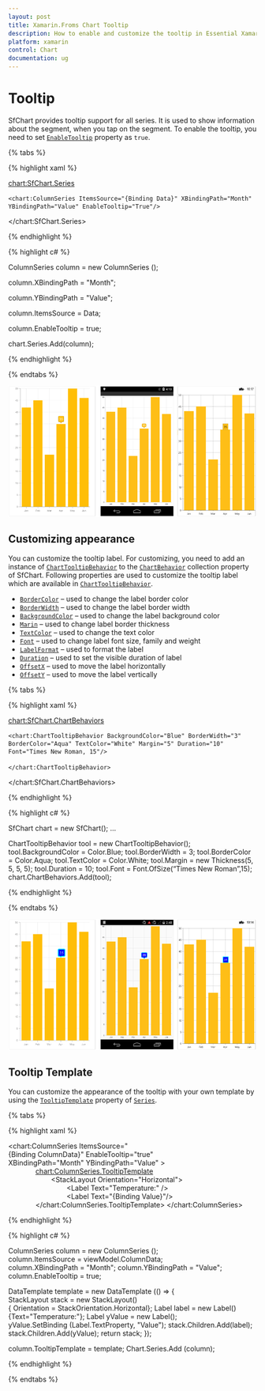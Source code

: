 ```yaml
---
layout: post
title: Xamarin.Froms Chart Tooltip
description: How to enable and customize the tooltip in Essential Xamarin.Forms Chart
platform: xamarin
control: Chart
documentation: ug
---
```


# Tooltip

SfChart provides tooltip support for all series. It is used to show information about the segment, when you tap on the segment. To enable the tooltip, you need to set [`EnableTooltip`](http://help.syncfusion.com/cr/cref_files/xamarin/sfchart/Syncfusion.SfChart.XForms~Syncfusion.SfChart.XForms.ChartSeries~EnableTooltipProperty.html#) property as `true`.

{% tabs %} 

{% highlight xaml %}

<chart:SfChart.Series>

	<chart:ColumnSeries ItemsSource="{Binding Data}" XBindingPath="Month" YBindingPath="Value" EnableTooltip="True"/>

</chart:SfChart.Series>

{% endhighlight %}

{% highlight c# %}

ColumnSeries column = new ColumnSeries ();

column.XBindingPath = "Month";

column.YBindingPath = "Value";

column.ItemsSource = Data;

column.EnableTooltip = true;

chart.Series.Add(column);	

{% endhighlight %}

{% endtabs %}

![](tooltip_images/tooltip1.png)

## Customizing appearance

You can customize the tooltip label. For customizing, you need to add an instance of [`ChartTooltipBehavior`](http://help.syncfusion.com/cr/cref_files/xamarin/sfchart/Syncfusion.SfChart.XForms~Syncfusion.SfChart.XForms.ChartTooltipBehavior.html#) to the [`ChartBehavior`](http://help.syncfusion.com/cr/cref_files/xamarin/sfchart/Syncfusion.SfChart.XForms~Syncfusion.SfChart.XForms.ChartBehavior.html#) collection property of SfChart. Following properties are used to customize the tooltip label which are available in [`ChartTooltipBehavior`](http://help.syncfusion.com/cr/cref_files/xamarin/sfchart/Syncfusion.SfChart.XForms~Syncfusion.SfChart.XForms.ChartTooltipBehavior.html#).

* [`BorderColor`](http://help.syncfusion.com/cr/cref_files/xamarin/sfchart/Syncfusion.SfChart.XForms~Syncfusion.SfChart.XForms.ChartTooltipBehavior~BorderColorProperty.html#) – used to change the label border color
* [`BorderWidth`](http://help.syncfusion.com/cr/cref_files/xamarin/sfchart/Syncfusion.SfChart.XForms~Syncfusion.SfChart.XForms.ChartTooltipBehavior~BorderWidthProperty.html#) – used to change the label border width
* [`BackgroundColor`](http://help.syncfusion.com/cr/cref_files/xamarin/sfchart/Syncfusion.SfChart.XForms~Syncfusion.SfChart.XForms.ChartTooltipBehavior~BackgroundColorProperty.html#) – used to change the label background color
* [`Marin`](http://help.syncfusion.com/cr/cref_files/xamarin/sfchart/Syncfusion.SfChart.XForms~Syncfusion.SfChart.XForms.ChartTooltipBehavior~MarginProperty.html#) – used to change label border thickness
* [`TextColor`](http://help.syncfusion.com/cr/cref_files/xamarin/sfchart/Syncfusion.SfChart.XForms~Syncfusion.SfChart.XForms.ChartTooltipBehavior~TextColorProperty.html#) – used to change the text color
* [`Font`](http://help.syncfusion.com/cr/cref_files/xamarin/sfchart/Syncfusion.SfChart.XForms~Syncfusion.SfChart.XForms.ChartTooltipBehavior~FontProperty.html#) – used to change label font size, family and weight
* [`LabelFormat`](http://help.syncfusion.com/cr/cref_files/xamarin/sfchart/Syncfusion.SfChart.XForms~Syncfusion.SfChart.XForms.ChartTooltipBehavior~LabelFormatProperty.html#) – used to format the label
* [`Duration`](http://help.syncfusion.com/cr/cref_files/xamarin/sfchart/Syncfusion.SfChart.XForms~Syncfusion.SfChart.XForms.ChartTooltipBehavior~DurationProperty.html#) – used to set the visible duration of label
* [`OffsetX`](http://help.syncfusion.com/cr/cref_files/xamarin/sfchart/Syncfusion.SfChart.XForms~Syncfusion.SfChart.XForms.ChartTooltipBehavior~OffsetXProperty.html#) – used to move the label horizontally
* [`OffsetY`](http://help.syncfusion.com/cr/cref_files/xamarin/sfchart/Syncfusion.SfChart.XForms~Syncfusion.SfChart.XForms.ChartTooltipBehavior~OffsetYProperty.html#) – used to move the label vertically

{% tabs %} 

{% highlight xaml %}

<chart:SfChart.ChartBehaviors>

	<chart:ChartTooltipBehavior BackgroundColor="Blue" BorderWidth="3" BorderColor="Aqua" TextColor="White" Margin="5" Duration="10" Font="Times New Roman, 15"/>

	</chart:ChartTooltipBehavior>

</chart:SfChart.ChartBehaviors>


{% endhighlight %}

{% highlight c# %}

SfChart chart = new SfChart();
...

ChartTooltipBehavior tool = new ChartTooltipBehavior();
tool.BackgroundColor = Color.Blue;
tool.BorderWidth = 3;
tool.BorderColor = Color.Aqua;
tool.TextColor = Color.White;
tool.Margin = new Thickness(5, 5, 5, 5);
tool.Duration = 10;
tool.Font = Font.OfSize(“Times New Roman”,15);	
chart.ChartBehaviors.Add(tool);

{% endhighlight %}

{% endtabs %}

![](tooltip_images/tooltip2.png)

## Tooltip Template

You can customize the appearance of the tooltip with your own template by using the [`TooltipTemplate`](http://help.syncfusion.com/cr/cref_files/xamarin/sfchart/Syncfusion.SfChart.XForms~Syncfusion.SfChart.XForms.ChartSeries~TooltipTemplateProperty.html#) property of [`Series`](http://help.syncfusion.com/cr/cref_files/xamarin/sfchart/Syncfusion.SfChart.XForms~Syncfusion.SfChart.XForms.ChartSeries.html#).

{% tabs %} 

{% highlight xaml %}

<chart:ColumnSeries ItemsSource="{Binding ColumnData}" EnableTooltip="true" 
XBindingPath="Month" YBindingPath="Value" >
              <chart:ColumnSeries.TooltipTemplate>
                  <DataTemplate>
                      <StackLayout Orientation="Horizontal">
                              <Label Text="Temperature:" />
                              <Label Text="{Binding Value}"/>
                      </StackLayout>
                  </DataTemplate>
              </chart:ColumnSeries.TooltipTemplate>
</chart:ColumnSeries>


{% endhighlight %}

{% highlight c# %}

ColumnSeries column = new ColumnSeries (); 
column.ItemsSource = viewModel.ColumnData;
column.XBindingPath = "Month";
column.YBindingPath = "Value";
column.EnableTooltip = true;

DataTemplate template = new DataTemplate (() => {
StackLayout stack = new StackLayout(){ Orientation = StackOrientation.Horizontal};
Label label = new Label(){Text="Temperature:"};
Label yValue = new Label();
yValue.SetBinding (Label.TextProperty, "Value");
stack.Children.Add(label);
stack.Children.Add(yValue);
return stack;
});

column.TooltipTemplate = template;
Chart.Series.Add (column);

{% endhighlight %}

{% endtabs %}

